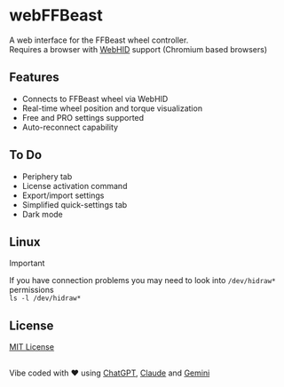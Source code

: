 # webFFBeast

A web interface for the FFBeast wheel controller.<br/>
Requires a browser with [WebHID](https://developer.mozilla.org/en-US/docs/Web/API/WebHID_API) support (Chromium based browsers)


## Features
- Connects to FFBeast wheel via WebHID
- Real-time wheel position and torque visualization
- Free and PRO settings supported
- Auto-reconnect capability

## To Do
- Periphery tab
- License activation command
- Export/import settings
- Simplified quick-settings tab
- Dark mode

## Linux
> [!IMPORTANT]
> If you have connection problems you may need to look into `/dev/hidraw*` permissions<br/>
`ls -l /dev/hidraw*`

## License
[MIT License](LICENSE)

## 
Vibe coded with :heart: using [ChatGPT](https://chatgpt.com), [Claude](https://claude.ai) and [Gemini](https://gemini.google.com)
